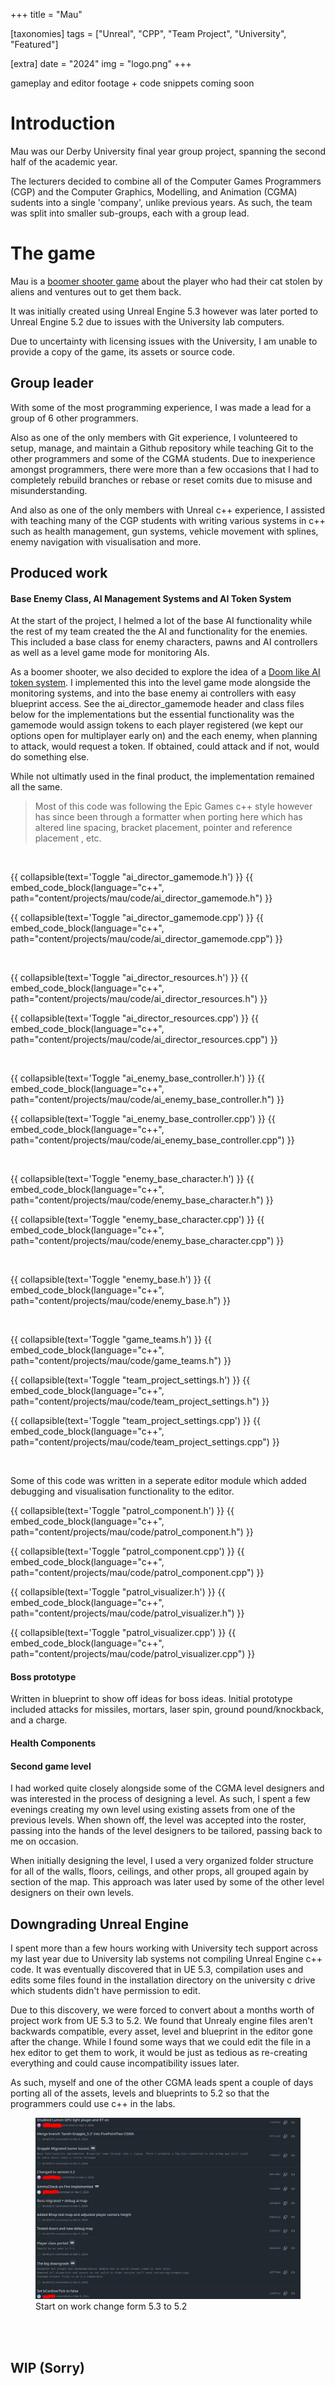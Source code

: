 +++
title = "Mau"

[taxonomies]
tags = ["Unreal", "CPP", "Team Project", "University", "Featured"]

[extra]
date = "2024"
img = "logo.png"
+++

gameplay and editor footage + code snippets coming soon

# Introduction

Mau was our Derby University final year group project, spanning the second half of the academic year.

The lecturers decided to combine all of the Computer Games Programmers (CGP) and the Computer Graphics, 
Modelling, and Animation (CGMA) sudents into a single 'company', unlike previous years. As such, the team was
split into smaller sub-groups, each with a group lead. 

# The game

Mau is a [boomer shooter game](https://www.inverse.com/gaming/boomer-shooter-definition-origin) about the player
who had their cat stolen by aliens and ventures out to get them back.

It was initially created using Unreal Engine 5.3 however was later ported to Unreal Engine 5.2 due to issues with the
University lab computers.

Due to uncertainty with licensing issues with the University, I am unable to provide a copy of the game, its assets or
source code.

## Group leader

With some of the most programming experience, I was made a lead for a group of 6 other programmers.

Also as one of the only members with Git experience, I volunteered to setup, manage, and maintain a Github repository
while teaching Git to the other programmers and some of the CGMA students. Due to inexperience amongst programmers,
there were more than a few occasions that I had to completely rebuild branches or rebase or reset comits due to misuse
and misunderstanding.

And also as one of the only members with Unreal c++ experience, I assisted with teaching many of the CGP
students with writing various systems in c++ such as health management, gun systems, vehicle movement with splines, enemy
navigation with visualisation and more.

## Produced work

#### Base Enemy Class, AI Management Systems and AI Token System

At the start of the project, I helmed a lot of the base AI functionality while the rest of my team created the the AI
and functionality for the enemies. This included a base class for enemy characters, pawns and AI controllers as well as a
level game mode for monitoring AIs.

As a boomer shooter, we also decided to explore the idea of a [Doom like AI token system](https://youtu.be/2KQNpQD8Ayo?feature=shared&t=2502).
I implemented this into the level game mode alongside the monitoring systems, and into the base enemy ai controllers with
easy blueprint access. See the ai_director_gamemode header and class files below for the implementations but the essential
functionality was the gamemode would assign tokens to each player registered (we kept our options open for multiplayer early
on) and the each enemy, when planning to attack, would request a token. If obtained, could attack and if not, would do something
else.

While not ultimatly used in the final product, the implementation remained all the same.

> Most of this code was following the Epic Games c++ style however has since been through a formatter when porting here
which has altered line spacing, bracket placement, pointer and reference placement , etc.

<br>

{{ collapsible(text='Toggle "ai_director_gamemode.h') }}
{{ embed_code_block(language="c++", path="content/projects/mau/code/ai_director_gamemode.h") }}

{{ collapsible(text='Toggle "ai_director_gamemode.cpp') }}
{{ embed_code_block(language="c++", path="content/projects/mau/code/ai_director_gamemode.cpp") }}

<br>

{{ collapsible(text='Toggle "ai_director_resources.h') }}
{{ embed_code_block(language="c++", path="content/projects/mau/code/ai_director_resources.h") }}

{{ collapsible(text='Toggle "ai_director_resources.cpp') }}
{{ embed_code_block(language="c++", path="content/projects/mau/code/ai_director_resources.cpp") }}

<br>

{{ collapsible(text='Toggle "ai_enemy_base_controller.h') }}
{{ embed_code_block(language="c++", path="content/projects/mau/code/ai_enemy_base_controller.h") }}

{{ collapsible(text='Toggle "ai_enemy_base_controller.cpp') }}
{{ embed_code_block(language="c++", path="content/projects/mau/code/ai_enemy_base_controller.cpp") }}

<br>

{{ collapsible(text='Toggle "enemy_base_character.h') }}
{{ embed_code_block(language="c++", path="content/projects/mau/code/enemy_base_character.h") }}

{{ collapsible(text='Toggle "enemy_base_character.cpp') }}
{{ embed_code_block(language="c++", path="content/projects/mau/code/enemy_base_character.cpp") }}

<br>

{{ collapsible(text='Toggle "enemy_base.h') }}
{{ embed_code_block(language="c++", path="content/projects/mau/code/enemy_base.h") }}

<br>

{{ collapsible(text='Toggle "game_teams.h') }}
{{ embed_code_block(language="c++", path="content/projects/mau/code/game_teams.h") }}

{{ collapsible(text='Toggle "team_project_settings.h') }}
{{ embed_code_block(language="c++", path="content/projects/mau/code/team_project_settings.h") }}

{{ collapsible(text='Toggle "team_project_settings.cpp') }}
{{ embed_code_block(language="c++", path="content/projects/mau/code/team_project_settings.cpp") }}


<br>

Some of this code was written in a seperate editor module which added debugging and visualisation functionality to the
editor.

{{ collapsible(text='Toggle "patrol_component.h') }}
{{ embed_code_block(language="c++", path="content/projects/mau/code/patrol_component.h") }}

{{ collapsible(text='Toggle "patrol_component.cpp') }}
{{ embed_code_block(language="c++", path="content/projects/mau/code/patrol_component.cpp") }}

{{ collapsible(text='Toggle "patrol_visualizer.h') }}
{{ embed_code_block(language="c++", path="content/projects/mau/code/patrol_visualizer.h") }}

{{ collapsible(text='Toggle "patrol_visualizer.cpp') }}
{{ embed_code_block(language="c++", path="content/projects/mau/code/patrol_visualizer.cpp") }}


#### Boss prototype

Written in blueprint to show off ideas for boss ideas. Initial prototype included attacks for missiles,
mortars, laser spin, ground pound/knockback, and a charge.

#### Health Components

#### Second game level

I had worked quite closely alongside some of the CGMA level designers and was interested in the process of
designing a level. As such, I spent a few evenings creating my own level using existing assets from one of
the previous levels. When shown off, the level was accepted into the roster, passing into the hands of the
level designers to be tailored, passing back to me on occasion.

When initially designing the level, I used a very organized folder structure for all of the walls, floors,
ceilings, and other props, all grouped again by section of the map. This approach was later used by some of
the other level designers on their own levels.

## Downgrading Unreal Engine

I spent more than a few hours working with University tech support across my last year due to University lab
systems not compiling Unreal Engine c++ code. It was eventually discovered that in UE 5.3, compilation uses
and edits some files found in the installation directory on the university c drive which students didn't have
permission to edit.

Due to this discovery, we were forced to convert about a months worth of project work from UE 5.3 to 5.2.
We found that Unrealy engine files aren't backwards compatible, every asset, level and blueprint in the editor 
gone after the change. While I found some ways that we could edit the file in a hex editor to get them to work,
it would be just as tedious as re-creating everything and could cause incompatibility issues later.

As such, myself and one of the other CGMA leads spent a couple of days porting all of the assets, levels and
blueprints to 5.2 so that the programmers could use c++ in the labs.

<figure>
  <img src="downgrade.png">
  <figcaption>Start on work change form 5.3 to 5.2</figcaption>
</figure>


<br><br>

## WIP (Sorry)
